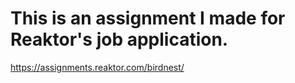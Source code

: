 # This is an assignment I made for Reaktor's job application.
https://assignments.reaktor.com/birdnest/
